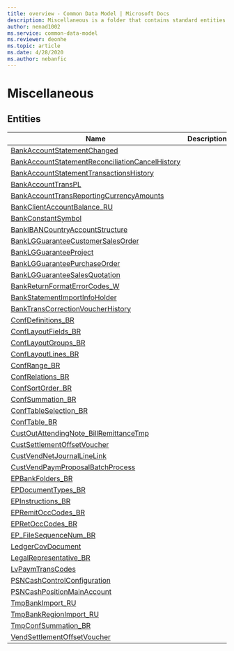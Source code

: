 ```yaml
---
title: overview - Common Data Model | Microsoft Docs
description: Miscellaneous is a folder that contains standard entities related to the Common Data Model.
author: nenad1002
ms.service: common-data-model
ms.reviewer: deonhe
ms.topic: article
ms.date: 4/28/2020
ms.author: nebanfic
---
```


# Miscellaneous


## Entities

|Name|Description|
|---|---|
|[BankAccountStatementChanged](BankAccountStatementChanged.md)||
|[BankAccountStatementReconciliationCancelHistory](BankAccountStatementReconciliationCancelHistory.md)||
|[BankAccountStatementTransactionsHistory](BankAccountStatementTransactionsHistory.md)||
|[BankAccountTransPL](BankAccountTransPL.md)||
|[BankAccountTransReportingCurrencyAmounts](BankAccountTransReportingCurrencyAmounts.md)||
|[BankClientAccountBalance_RU](BankClientAccountBalance_RU.md)||
|[BankConstantSymbol](BankConstantSymbol.md)||
|[BankIBANCountryAccountStructure](BankIBANCountryAccountStructure.md)||
|[BankLGGuaranteeCustomerSalesOrder](BankLGGuaranteeCustomerSalesOrder.md)||
|[BankLGGuaranteeProject](BankLGGuaranteeProject.md)||
|[BankLGGuaranteePurchaseOrder](BankLGGuaranteePurchaseOrder.md)||
|[BankLGGuaranteeSalesQuotation](BankLGGuaranteeSalesQuotation.md)||
|[BankReturnFormatErrorCodes_W](BankReturnFormatErrorCodes_W.md)||
|[BankStatementImportInfoHolder](BankStatementImportInfoHolder.md)||
|[BankTransCorrectionVoucherHistory](BankTransCorrectionVoucherHistory.md)||
|[ConfDefinitions_BR](ConfDefinitions_BR.md)||
|[ConfLayoutFields_BR](ConfLayoutFields_BR.md)||
|[ConfLayoutGroups_BR](ConfLayoutGroups_BR.md)||
|[ConfLayoutLines_BR](ConfLayoutLines_BR.md)||
|[ConfRange_BR](ConfRange_BR.md)||
|[ConfRelations_BR](ConfRelations_BR.md)||
|[ConfSortOrder_BR](ConfSortOrder_BR.md)||
|[ConfSummation_BR](ConfSummation_BR.md)||
|[ConfTableSelection_BR](ConfTableSelection_BR.md)||
|[ConfTable_BR](ConfTable_BR.md)||
|[CustOutAttendingNote_BillRemittanceTmp](CustOutAttendingNote_BillRemittanceTmp.md)||
|[CustSettlementOffsetVoucher](CustSettlementOffsetVoucher.md)||
|[CustVendNetJournalLineLink](CustVendNetJournalLineLink.md)||
|[CustVendPaymProposalBatchProcess](CustVendPaymProposalBatchProcess.md)||
|[EPBankFolders_BR](EPBankFolders_BR.md)||
|[EPDocumentTypes_BR](EPDocumentTypes_BR.md)||
|[EPInstructions_BR](EPInstructions_BR.md)||
|[EPRemitOccCodes_BR](EPRemitOccCodes_BR.md)||
|[EPRetOccCodes_BR](EPRetOccCodes_BR.md)||
|[EP_FileSequenceNum_BR](EP_FileSequenceNum_BR.md)||
|[LedgerCovDocument](LedgerCovDocument.md)||
|[LegalRepresentative_BR](LegalRepresentative_BR.md)||
|[LvPaymTransCodes](LvPaymTransCodes.md)||
|[PSNCashControlConfiguration](PSNCashControlConfiguration.md)||
|[PSNCashPositionMainAccount](PSNCashPositionMainAccount.md)||
|[TmpBankImport_RU](TmpBankImport_RU.md)||
|[TmpBankRegionImport_RU](TmpBankRegionImport_RU.md)||
|[TmpConfSummation_BR](TmpConfSummation_BR.md)||
|[VendSettlementOffsetVoucher](VendSettlementOffsetVoucher.md)||
